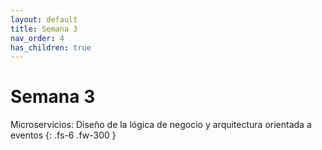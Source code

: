 ```yaml
---
layout: default
title: Semana 3
nav_order: 4
has_children: true
---
```


# Semana 3

Microservicios: Diseño de la lógica de negocio y arquitectura orientada a eventos
{: .fs-6 .fw-300 }